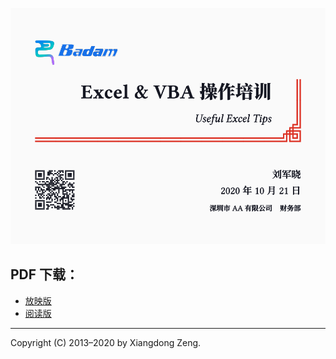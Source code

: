 ![](https://github.com/lsq/latex-talk/blob/main/Excel.svg)

## PDF 下载：

- [放映版](https://github.com/lsq/latex-talk/releases/download/2020-10-21/Excel.pdf)
- [阅读版](https://github.com/lsq/latex-talk/releases/download/2020-10-21/Excel-handout.pdf)

-----

Copyright (C) 2013&ndash;2020 by Xiangdong Zeng.
